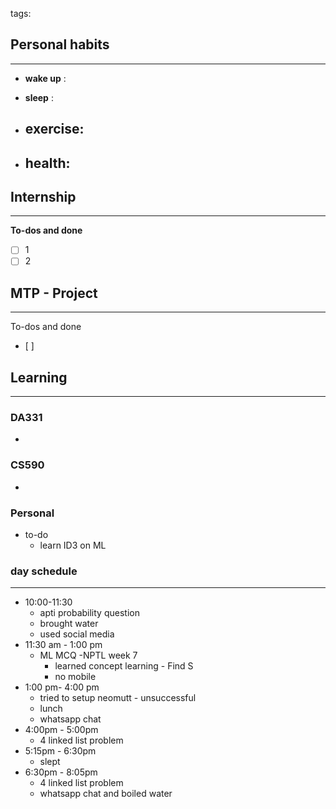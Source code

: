 tags: 
## Personal habits
--- 

- **wake up** :

- **sleep** :

-  **exercise**:
	- 

-  **health**: 
	- 



## Internship 
---
**To-dos and done**
- [ ] 1
- [ ] 2

## MTP - Project
--- 
To-dos and done
- [ ] 



## Learning
---
### DA331
- 

### CS590
- 

### Personal
- to-do
	- learn ID3 on ML 

### day schedule
---
- 10:00-11:30 
	-  apti probability question
	- brought water 
	- used social media
- 11:30 am - 1:00 pm
	- ML MCQ -NPTL week 7
		- learned concept learning - Find S
		- no mobile
- 1:00 pm- 4:00 pm
	- tried to setup neomutt - unsuccessful
	- lunch
	- whatsapp chat
- 4:00pm - 5:00pm
	- 4 linked list problem
- 5:15pm - 6:30pm
	- slept
- 6:30pm - 8:05pm
	- 4 linked list problem
	- whatsapp chat and boiled water